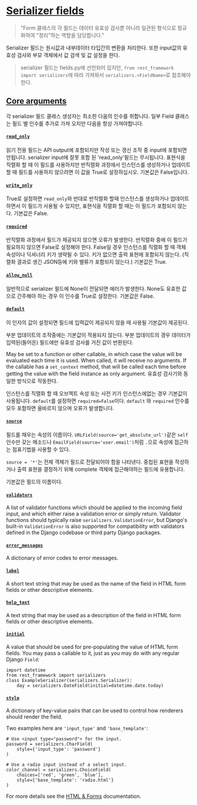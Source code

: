 # [Serializer fields](http://www.django-rest-framework.org/api-guide/fields/#serializer-fields)

> "Form 클래스의 각 필드는 데이터 유효성 검사뿐 아니라 일관된 형식으로 정규화하여 "정리"하는 역할을 담당합니다."

Serializer 필드는 원시값과 내부데이터 타입간의 변환을 처리한다. 또한 input값의 유효성 검사와 부모 객체에서 값 검색 및 값 설정을 한다.

> serializer 필드는 fields.py에 선언되어 있지만, `from rest_framework import serializers`에 따라 가져와서 `serializers.<FieldName>`로 참조해야 한다.



## [Core arguments](http://www.django-rest-framework.org/api-guide/fields/#core-arguments)

각 serializer 필드 클래스 생성자는 최소한 다음의 인수를 취합니다. 일부 Field 클래스는 필드 별 인수를 추가로 가져 오지만 다음을 항상 가져야합니다.



#### [`read_only`](http://www.django-rest-framework.org/api-guide/fields/#read_only)

읽기 전용 필드는 API output에 포함되지만 작성 또는 갱신 조작 중 input에 포함되면 안됩니다. serializer input에 잘못 포함 된 'read_only'필드는 무시됩니다. 표현식을 직렬화 할 때 이 필드를 사용하지만 반직렬화 과정에서 인스턴스를 생성하거나 업데이트 할 때 필드를 사용하지 않으려면 이 값을 True로 설정하십시오. 기본값은 False입니다.



#### [`write_only`](http://www.django-rest-framework.org/api-guide/fields/#write_only)

True로 설정하면 `read_only`와 반대로 반직렬화 할때 인스턴스를 생성하거나 업데이트 하면서 이 필드가 사용될 수 있지만, 표현식을 직렬화 할 때는 이 필드가 포함되지 않는다. 기본값은 False.



#### [`required`](http://www.django-rest-framework.org/api-guide/fields/#required)

반직렬화 과정에서 필드가 제공되지 않으면 오류가 발생한다. 반직렬화 중에 이 필드가 필요하지 않으면 False로 설정해야 한다. False일 경우 인스턴스를 직렬화 할 때 객체 속성이나 딕셔너리 키가 생략될 수 있다. 키가 없으면 출력 표현에 포함되지 않는다. (직렬화 결과로 생긴 JSON등에 키와 밸류가 포함되지 않는다.) 기본값은 True.



#### [`allow_null`](http://www.django-rest-framework.org/api-guide/fields/#allow_null)

일반적으로 serializer 필드에 None이 전달되면 에러가 발생한다. None도 유효한 값으로 간주해야 하는 경우 이 인수를 True로 설정한다. 기본값은 False.



#### [`default`](http://www.django-rest-framework.org/api-guide/fields/#default)

이 인자의 값이 설정되면 필드에 입력값이 제공되지 않을 때 사용될 기본값이 제공된다. 

부분 업데이트의 조작중에는 기본값이 적용되지 않는다. 부분 업데이트의 경우 데이터가 입력된(들어온) 필드에만 유효성 검사를 거친 값이 반환된다.

May be set to a function or other callable, in which case the value will be evaluated each time it is used. When called, it will receive no arguments. If the callable has a `set_context` method, that will be called each time before getting the value with the field instance as only argument. 유효성 검사기와 동일한 방식으로 작동한다.

인스턴스를 직렬화 할 때 오브젝트 속성 또는 사전 키가 인스턴스에없는 경우 기본값이 사용됩니다. `default`를 설정하면 `required=False`이다. `default` 와 `required`  인수를 모두 포함하면 올바르지 않으며 오류가 발생합니다.



#### [`source`](http://www.django-rest-framework.org/api-guide/fields/#source)

필드를 채우는 속성의 이름이다. `URLField(source='get_absolute_url')`같은 `self`인수만 갖는 메소드나 `EmailField(source='user.email')`처럼 `.`으로 속성에 접근하는 점표기법을 사용할 수 있다. 

 `source = '*'`는 전체 객체가 필드로 전달되어야 함을 나타낸다. 중첩된 표현을 작성하거나 출력 표현을 결정하기 위해 complete 객체에 접근해야하는 필드에 유용합니다.

기본값은 필드의 이름이다.



#### [`validators`](http://www.django-rest-framework.org/api-guide/fields/#validators)

A list of validator functions which should be applied to the incoming field input, and which either raise a validation error or simply return. Validator functions should typically raise `serializers.ValidationError`, but Django's built-in `ValidationError` is also supported for compatibility with validators defined in the Django codebase or third party Django packages.

#### [`error_messages`](http://www.django-rest-framework.org/api-guide/fields/#error_messages)

A dictionary of error codes to error messages.

#### [`label`](http://www.django-rest-framework.org/api-guide/fields/#label)

A short text string that may be used as the name of the field in HTML form fields or other descriptive elements.

#### [`help_text`](http://www.django-rest-framework.org/api-guide/fields/#help_text)

A text string that may be used as a description of the field in HTML form fields or other descriptive elements.

#### [`initial`](http://www.django-rest-framework.org/api-guide/fields/#initial)

A value that should be used for pre-populating the value of HTML form fields. You may pass a callable to it, just as you may do with any regular Django `Field`:

```
import datetime
from rest_framework import serializers
class ExampleSerializer(serializers.Serializer):
    day = serializers.DateField(initial=datetime.date.today)
```

#### [`style`](http://www.django-rest-framework.org/api-guide/fields/#style)

A dictionary of key-value pairs that can be used to control how renderers should render the field.

Two examples here are `'input_type'` and `'base_template'`:

```
# Use <input type="password"> for the input.
password = serializers.CharField(
    style={'input_type': 'password'}
)

# Use a radio input instead of a select input.
color_channel = serializers.ChoiceField(
    choices=['red', 'green', 'blue'],
    style={'base_template': 'radio.html'}
)
```

For more details see the [HTML & Forms](http://www.django-rest-framework.org/topics/html-and-forms/) documentation.